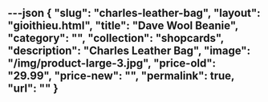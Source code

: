---json
{
    "slug": "charles-leather-bag",
    "layout": "gioithieu.html",
    "title": "Dave Wool Beanie",
    "category": "",
    "collection": "shopcards",
    "description": "Charles Leather Bag",
    "image": "/img/product-large-3.jpg",
    "price-old": "29.99",
    "price-new": "",
    "permalink": true,
    "url": ""
}
---
